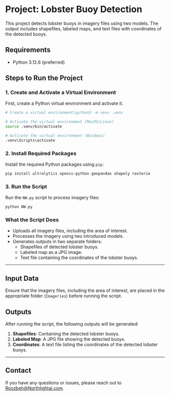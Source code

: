 # Project: Lobster Buoy Detection

This project detects lobster buoys in imagery files using two models. The output includes shapefiles, labeled maps, and text files with coordinates of the detected buoys.

## Requirements
- Python 3.12.6 (preferred)

## Steps to Run the Project

### 1. Create and Activate a Virtual Environment

First, create a Python virtual environment and activate it.

```bash
# Create a virtual environment\python3 -m venv .venv

# Activate the virtual environment (MacOS/Linux)
source .venv/bin/activate

# Activate the virtual environment (Windows)
.venv\Scripts\activate
```

### 2. Install Required Packages

Install the required Python packages using `pip`:

```bash
pip install ultralytics opencv-python geopandas shapely rasterio
```

### 3. Run the Script

Run the `NW.py` script to process imagery files:

```bash
python NW.py
```

### What the Script Does
- Uploads all imagery files, including the area of interest.
- Processes the imagery using two introduced models.
- Generates outputs in two separate folders:
  - Shapefiles of detected lobster buoys.
  - Labeled map as a JPG image.
  - Text file containing the coordinates of the lobster buoys.

---

## Input Data
Ensure that the imagery files, including the area of interest, are placed in the appropriate folder (`Imageries`) before running the script.

## Outputs
After running the script, the following outputs will be generated:
1. **Shapefiles**: Containing the detected lobster buoys.
2. **Labeled Map**: A JPG file showing the detected buoys.
3. **Coordinates**: A text file listing the coordinates of the detected lobster buoys.

---

## Contact
If you have any questions or issues, please reach out to Roozbeh@Northlightai.com.

